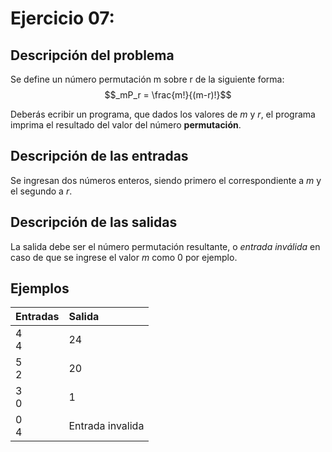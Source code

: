 # **Ejercicio 07:**

## Descripción del problema

Se define un número permutación m sobre r de la siguiente forma:
$$_mP_r = \frac{m!}{(m-r)!}$$

Deberás ecribir un programa, que dados los valores de _m_ y _r_, el programa imprima el resultado del valor del número **permutación**.

## Descripción de las entradas

Se ingresan dos números enteros, siendo primero el correspondiente a _m_ y el segundo a _r_.

## Descripción de las salidas

La salida debe ser el número permutación resultante, o _entrada inválida_ en caso de que se ingrese el valor _m_ como 0 por ejemplo.

## Ejemplos

| Entradas | Salida           |
| :------- | :--------------- |
| 4 <br> 4 | 24               |
| 5 <br> 2 | 20               |
| 3 <br> 0 | 1                |
| 0 <br> 4 | Entrada invalida |
